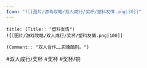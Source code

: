 ```yaml
---
Icon: "![[图片/游戏攻略/双人成行/奖杯/塑料友情.png|30]]"
---
```

```ad-common-bronze-trophy
title: (Title:: "塑料友情")
![[图片/游戏攻略/双人成行/奖杯/塑料友情.png|100]]

(Comment:: "双人合作……实施酷刑。")
```

#双人成行/奖杯 #奖杯 #奖杯/铜
